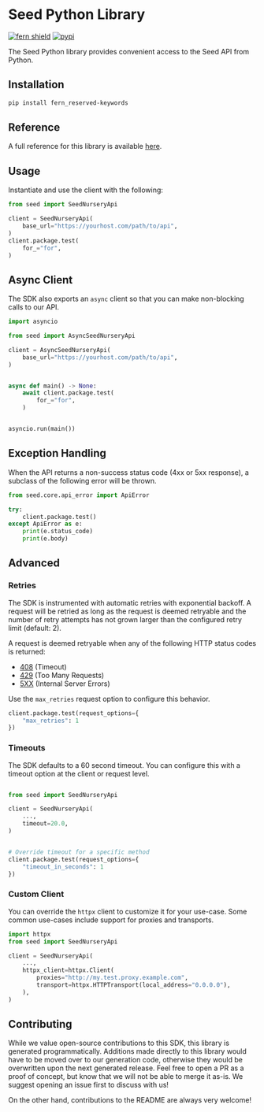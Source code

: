 # Seed Python Library

[![fern shield](https://img.shields.io/badge/%F0%9F%8C%BF-Built%20with%20Fern-brightgreen)](https://buildwithfern.com?utm_source=github&utm_medium=github&utm_campaign=readme&utm_source=Seed%2FPython)
[![pypi](https://img.shields.io/pypi/v/fern_reserved-keywords)](https://pypi.python.org/pypi/fern_reserved-keywords)

The Seed Python library provides convenient access to the Seed API from Python.

## Installation

```sh
pip install fern_reserved-keywords
```

## Reference

A full reference for this library is available [here](./reference.md).

## Usage

Instantiate and use the client with the following:

```python
from seed import SeedNurseryApi

client = SeedNurseryApi(
    base_url="https://yourhost.com/path/to/api",
)
client.package.test(
    for_="for",
)
```

## Async Client

The SDK also exports an `async` client so that you can make non-blocking calls to our API.

```python
import asyncio

from seed import AsyncSeedNurseryApi

client = AsyncSeedNurseryApi(
    base_url="https://yourhost.com/path/to/api",
)


async def main() -> None:
    await client.package.test(
        for_="for",
    )


asyncio.run(main())
```

## Exception Handling

When the API returns a non-success status code (4xx or 5xx response), a subclass of the following error
will be thrown.

```python
from seed.core.api_error import ApiError

try:
    client.package.test()
except ApiError as e:
    print(e.status_code)
    print(e.body)
```

## Advanced

### Retries

The SDK is instrumented with automatic retries with exponential backoff. A request will be retried as long
as the request is deemed retryable and the number of retry attempts has not grown larger than the configured
retry limit (default: 2).

A request is deemed retryable when any of the following HTTP status codes is returned:

- [408](https://developer.mozilla.org/en-US/docs/Web/HTTP/Status/408) (Timeout)
- [429](https://developer.mozilla.org/en-US/docs/Web/HTTP/Status/429) (Too Many Requests)
- [5XX](https://developer.mozilla.org/en-US/docs/Web/HTTP/Status/500) (Internal Server Errors)

Use the `max_retries` request option to configure this behavior.

```python
client.package.test(request_options={
    "max_retries": 1
})
```

### Timeouts

The SDK defaults to a 60 second timeout. You can configure this with a timeout option at the client or request level.

```python

from seed import SeedNurseryApi

client = SeedNurseryApi(
    ...,
    timeout=20.0,
)


# Override timeout for a specific method
client.package.test(request_options={
    "timeout_in_seconds": 1
})
```

### Custom Client

You can override the `httpx` client to customize it for your use-case. Some common use-cases include support for proxies
and transports.
```python
import httpx
from seed import SeedNurseryApi

client = SeedNurseryApi(
    ...,
    httpx_client=httpx.Client(
        proxies="http://my.test.proxy.example.com",
        transport=httpx.HTTPTransport(local_address="0.0.0.0"),
    ),
)
```

## Contributing

While we value open-source contributions to this SDK, this library is generated programmatically.
Additions made directly to this library would have to be moved over to our generation code,
otherwise they would be overwritten upon the next generated release. Feel free to open a PR as
a proof of concept, but know that we will not be able to merge it as-is. We suggest opening
an issue first to discuss with us!

On the other hand, contributions to the README are always very welcome!
